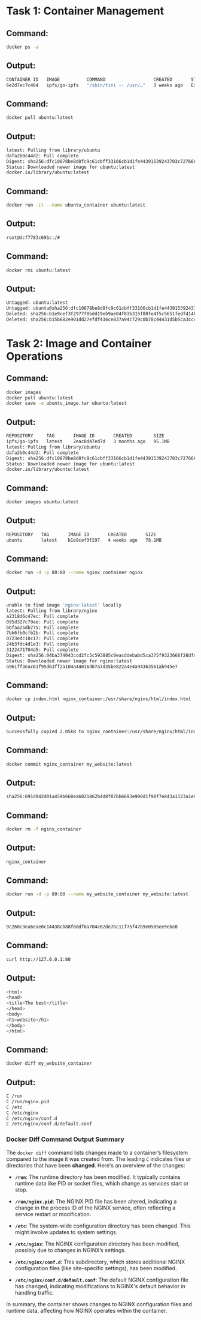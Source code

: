 # Task 1: Container Management
## Command:
```bash
docker ps -a
```
## Output:
```bash
CONTAINER ID   IMAGE          COMMAND                  CREATED       STATUS                   PORTS     NAMES
6e2d7ec7c464   ipfs/go-ipfs   "/sbin/tini -- /usr/…"   3 weeks ago   Exited (0) 3 weeks ago             ipfs_host
```
## Command:
```bash
docker pull ubuntu:latest

```
## Output:
```bash
latest: Pulling from library/ubuntu
dafa2b0c44d2: Pull complete 
Digest: sha256:dfc10878be8d8fc9c61cbff33166cb1d1fe44391539243703c72766894fa834a
Status: Downloaded newer image for ubuntu:latest
docker.io/library/ubuntu:latest

```
## Command:
```bash
docker run -it --name ubuntu_container ubuntu:latest

```
## Output:
```bash
root@dcf7783c691c:/# 
```
## Command:
```bash
docker rmi ubuntu:latest

```
## Output:
```bash
Untagged: ubuntu:latest
Untagged: ubuntu@sha256:dfc10878be8d8fc9c61cbff33166cb1d1fe44391539243703c72766894fa834a
Deleted: sha256:b1e9cef3f2977f8bdd19eb9ae04f83b315f80fe4f5c5651fedf41482c12432f7
Deleted: sha256:b15b682e901dd27efdf436ce837a94c729c0b78c44431d5b5ca3ccca1bed40da
```
# Task 2: Image and Container Operations
## Command:
```bash
docker images            
docker pull ubuntu:latest  
docker save -o ubuntu_image.tar ubuntu:latest  
```
## Output:
```bash
REPOSITORY     TAG       IMAGE ID       CREATED        SIZE
ipfs/go-ipfs   latest    2eac8d47ed7d   3 months ago   95.1MB
latest: Pulling from library/ubuntu
dafa2b0c44d2: Pull complete 
Digest: sha256:dfc10878be8d8fc9c61cbff33166cb1d1fe44391539243703c72766894fa834a
Status: Downloaded newer image for ubuntu:latest
docker.io/library/ubuntu:latest
```
## Command:
```bash
docker images ubuntu:latest
```
## Output:
```bash
REPOSITORY   TAG       IMAGE ID       CREATED       SIZE
ubuntu       latest    b1e9cef3f297   4 weeks ago   78.1MB

```
## Command:
```bash
docker run -d -p 80:80 --name nginx_container nginx
```
## Output:
```bash
unable to find image 'nginx:latest' locally
latest: Pulling from library/nginx
a2318d6c47ec: Pull complete 
095d327c79ae: Pull complete 
bbfaa25db775: Pull complete 
7bb6fb0cfb2b: Pull complete 
0723edc10c17: Pull complete 
24b3fdc4d1e3: Pull complete 
3122471704d5: Pull complete 
Digest: sha256:04ba374043ccd2fc5c593885c0eacddebabd5ca375f9323666f28dfd5a9710e3
Status: Downloaded newer image for nginx:latest
a961ff3eac61f95d63ff2a104a44016d07a7d35be822a4e4a94363561ab945e7
```
## Command:
```bash
docker cp index.html nginx_container:/usr/share/nginx/html/index.html

```
## Output:
```bash
Successfully copied 2.05kB to nginx_container:/usr/share/nginx/html/index.html
```
## Command:
```bash
docker commit nginx_container my_website:latest
```
## Output:
```bash
sha256:691d942d01a459b668ea6021862b4d8f07bb6693e900d1f98f7e843a1123a1e9
```
## Command:
```bash
docker rm -f nginx_container
```
## Output:
```bash
nginx_container
```
## Command:
```bash
docker run -d -p 80:80 --name my_website_container my_website:latest
```
## Output:
```bash
9c268c3ea6eae0c14438cb88f0ddf6a704c62de7bc11f75f47b9e0505ee9ebe8
```
## Command:
```bash
curl http://127.0.0.1:80
```
## Output:
```bash
<html>
<head>
<title>The best</title>
</head>
<body>
<h1>website</h1>
</body>
</html>
```
## Command:
```bash
docker diff my_website_container

```
## Output:
```bash
C /run
C /run/nginx.pid
C /etc
C /etc/nginx
C /etc/nginx/conf.d
C /etc/nginx/conf.d/default.conf
```

### Docker Diff Command Output Summary

The `docker diff` command lists changes made to a container’s filesystem compared to the image it was created from. The leading `C` indicates files or directories that have been **changed**. Here's an overview of the changes:

- **`/run`**: The runtime directory has been modified. It typically contains runtime data like PID or socket files, which change as services start or stop.
  
- **`/run/nginx.pid`**: The NGINX PID file has been altered, indicating a change in the process ID of the NGINX service, often reflecting a service restart or modification.

- **`/etc`**: The system-wide configuration directory has been changed. This might involve updates to system settings.

- **`/etc/nginx`**: The NGINX configuration directory has been modified, possibly due to changes in NGINX’s settings.

- **`/etc/nginx/conf.d`**: This subdirectory, which stores additional NGINX configuration files (like site-specific settings), has been modified.

- **`/etc/nginx/conf.d/default.conf`**: The default NGINX configuration file has changed, indicating modifications to NGINX's default behavior in handling traffic.

In summary, the container shows changes to NGINX configuration files and runtime data, affecting how NGINX operates within the container.

